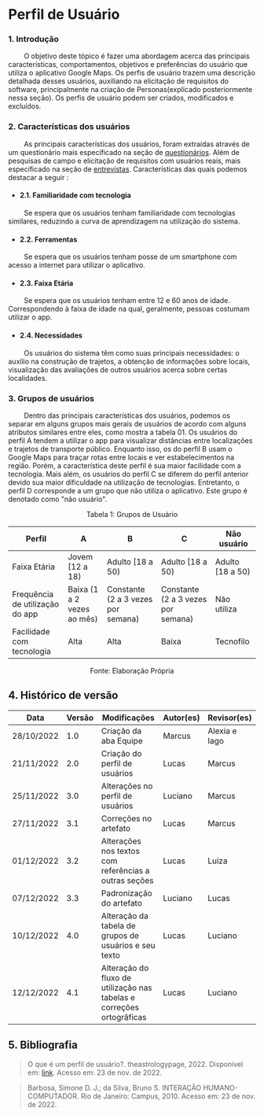 # Perfil de Usuário


### 1. Introdução

&emsp;&emsp; O objetivo deste tópico é fazer uma abordagem acerca das principais características, comportamentos, objetivos e preferências do usuário que utiliza o aplicativo Google Maps. Os perfis de usuário trazem uma descrição detalhada desses usuários, auxiliando na elicitação de requisitos do software, principalmente na criação de Personas(explicado posteriormente nessa seção). Os perfis de usuário podem ser criados, modificados e excluídos.

### 2. Características dos usuários

&emsp;&emsp; As principais características dos usuários, foram  extraídas através de um questionário mais especificado na seção de [questionários](6.questionario.md). Além de pesquisas de campo e elicitação de requisitos com usuários reais, mais especificado na seção de [entrevistas](5.entrevista.md). Características das quais podemos destacar a seguir :

- #### 2.1. Familiaridade com tecnologia

&emsp;&emsp; Se espera que os usuários tenham familiaridade com tecnologias similares, reduzindo a curva de aprendizagem na utilização do sistema.

- #### 2.2. Ferramentas

&emsp;&emsp; Se espera que os usuários tenham posse de um smartphone com acesso a internet para utilizar o aplicativo.

- #### 2.3. Faixa Etária

&emsp;&emsp; Se espera que os usuários tenham entre 12 e 60 anos de idade. Correspondendo à faixa de idade na qual, geralmente, pessoas costumam utilizar o app.

- #### 2.4. Necessidades

&emsp;&emsp; Os usuários do sistema têm como suas principais necessidades: o auxilio na construção de trajetos, a obtenção de informações sobre locais, visualização das avaliações de outros usuários acerca sobre certas localidades.

### 3. Grupos de usuários

&emsp;&emsp; Dentro das principais características dos usuários, podemos os separar em alguns grupos mais gerais de usuários de acordo com alguns atributos similares entre eles, como mostra a tabela 01. Os usuários do perfil A tendem a utilizar o app para visualizar distâncias entre localizações e trajetos de transporte público. Enquanto isso, os do perfil B usam o Google Maps para traçar rotas entre locais e ver estabelecimentos na região. Porém, a característica deste perfil é sua maior facilidade com a tecnologia. Mais além, os usuários do perfil C se diferem do perfil anterior devido sua maior dificuldade na utilização de tecnologias. Entretanto, o perfil D corresponde a um grupo que não utiliza o aplicativo. Este grupo é denotado como "não usuário".

<figcaption align="center">Tabela 1: Grupos de Usuário</figcaption>

| Perfil      | A | B                       | C | Não usuário |
| ---------- | ------ | ---------------------------------- | --------- | ----------- |
| Faixa Etária |  Jovem [12 a 18)   | Adulto [18 a 50)  | Adulto [18 a 50)    | Adulto [18 a 50)    |
| Frequência de utilização do app | Baixa (1 a 2 vezes ao mês)   |Constante (2 a 3 vezes por semana)      |Constante (2 a 3 vezes por semana)     |Não utiliza      |
| Facilidade com tecnologia | Alta   | Alta      | Baixa     | Tecnofilo   |
<figcaption align="center">Fonte: Elaboração Própria</figcaption>

## 4. Histórico de versão

| Data       | Versão | Modificações                                          | Autor(es) | Revisor(es)    |
| ---------- | ------ | ----------------------------------------------------- | --------- | -------------- |
| 28/10/2022 | 1.0    | Criação da aba Equipe                                 | Marcus    | Alexia  e Iago |
| 21/11/2022 | 2.0    | Criação do perfil de usuários                         | Lucas     | Marcus         |
| 25/11/2022 | 3.0    | Alterações no perfil de usuários                      | Luciano   | Marcus         |
| 27/11/2022 | 3.1    | Correções no artefato                                 | Lucas     | Marcus         |
| 01/12/2022 | 3.2    | Alterações nos textos com referências a outras seções | Lucas     | Luiza          |
| 07/12/2022 | 3.3    | Padronização do artefato                              | Luciano   | Lucas       |
| 10/12/2022 | 4.0    | Alteração da tabela de grupos de usuários e seu texto                            | Lucas   | Luciano       |
| 12/12/2022 | 4.1    | Alteração do fluxo de utilização nas tabelas e correções ortogrâficas                            | Lucas   | Luciano       |

## 5. Bibliografia
> O que é um perfil de usuário?. theastrologypage, 2022. Disponível em: [link](https://pt.theastrologypage.com/user-profile). Acesso em: 23 de nov. de 2022.

> Barbosa, Simone D. J.; da Silva, Bruno S. INTERAÇÂO HUMANO-COMPUTADOR. Rio de Janeiro: Campus, 2010. Acesso em: 23 de nov. de 2022.
